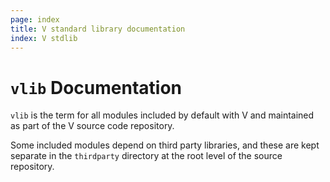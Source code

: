 ```yaml
---
page: index
title: V standard library documentation
index: V stdlib
---
```

# `vlib` Documentation

`vlib` is the term for all modules included by default with V and
maintained as part of the V source code repository.

Some included modules depend on third party libraries, and these are kept
separate in the `thirdparty` directory at the root level of the source
repository.

